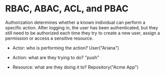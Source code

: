 # RBAC, ABAC, ACL, and PBAC

Authorization determines whether a known individual can perform a specific action. After logging in, the user has been
authenticated, but they still need to be authorized each time they try to create a new user, assign a permission or
access a sensitive resource.

- Actor: who is performing the action? User("Ariana")

- Action: what are they trying to do? "push"

- Resource: what are they doing it to? Repository("Acme App")